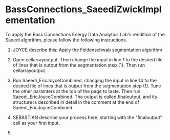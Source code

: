 # BassConnections_SaeediZwickImplementation
To apply the Bass Connections Energy Data Analytics Lab's rendition of the Saeedi algorithm, please follow the following instructions.  
1. JOYCE describe this: Apply the Feldenschwab segmentation algorithm




2. Open cellarrayoutput. Then change the input in line 1 to the desired file of 
lines that is output from the segmentation step (1). Then run cellarrayoutput.


3. Run Saeedi_EricJoyceCombined, changing the input in line 14 to 
the desired file of lines that is output from the segmentation step (1).
Tune the other paramters at the top of the page to taste. Then run 
Saeedi_EricJoyceCombined. The output is called finaloutput, and its structure
is described in detail in the comment at the end of Saeedi_EricJoyceCombined.


4. SEBASTIAN describe your process here, starting with the "finaloutput" cell as your first input. 





5.




